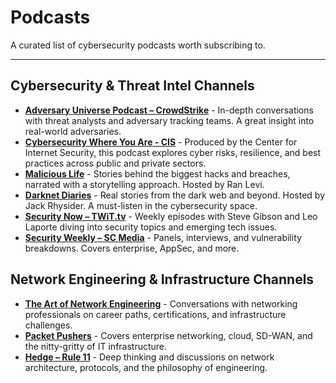 # Podcasts

A curated list of cybersecurity podcasts worth subscribing to.

---

## Cybersecurity & Threat Intel Channels

- **[Adversary Universe Podcast – CrowdStrike](https://www.crowdstrike.com/en-us/resources/adversary-universe-podcast/)** - In-depth conversations with threat analysts and adversary tracking teams. A great insight into real-world adversaries.
- **[Cybersecurity Where You Are - CIS](https://fast.wistia.net/embed/channel/0l9fss300m)** - Produced by the Center for Internet Security, this podcast explores cyber risks, resilience, and best practices across public and private sectors.
- **[Malicious Life](https://redcircle.com/shows/malicious-life)** - Stories behind the biggest hacks and breaches, narrated with a storytelling approach. Hosted by Ran Levi.
- **[Darknet Diaries](https://darknetdiaries.com)** - Real stories from the dark web and beyond. Hosted by Jack Rhysider. A must-listen in the cybersecurity space.
- **[Security Now – TWiT.tv](https://twit.tv/shows/security-now)** - Weekly episodes with Steve Gibson and Leo Laporte diving into security topics and emerging tech issues.
- **[Security Weekly – SC Media](https://www.scworld.com/security-weekly)** - Panels, interviews, and vulnerability breakdowns. Covers enterprise, AppSec, and more.

## Network Engineering & Infrastructure Channels

- **[The Art of Network Engineering](https://artofnetworkengineering.com)** - Conversations with networking professionals on career paths, certifications, and infrastructure challenges.
- **[Packet Pushers](https://packetpushers.net)** - Covers enterprise networking, cloud, SD-WAN, and the nitty-gritty of IT infrastructure.
- **[Hedge – Rule 11](https://rule11.tech/category/hedge/)** - Deep thinking and discussions on network architecture, protocols, and the philosophy of engineering.
